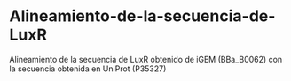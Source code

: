 # Alineamiento-de-la-secuencia-de-LuxR
Alineamiento de la secuencia de LuxR obtenido de iGEM (BBa_B0062) con la secuencia obtenida en UniProt (P35327)
